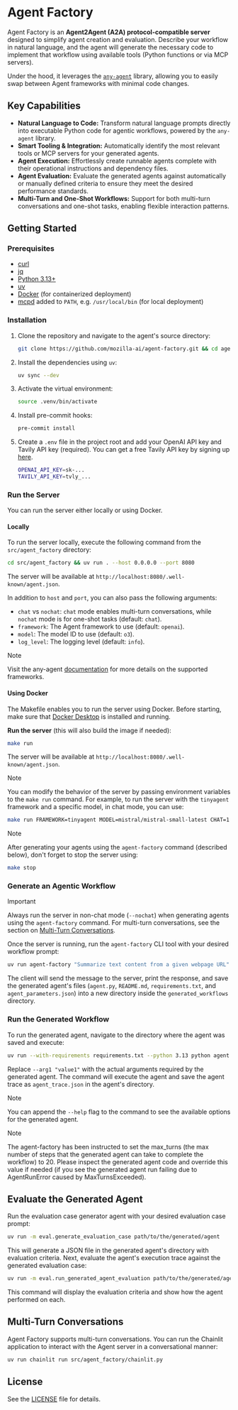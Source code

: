 # Agent Factory

Agent Factory is an **Agent2Agent (A2A) protocol-compatible server** designed to simplify agent creation and evaluation.
Describe your workflow in natural language, and the agent will generate the necessary code to implement that workflow
using available tools (Python functions or via MCP servers).

Under the hood, it leverages the [`any-agent`](https://github.com/mozilla-ai/any-agent) library, allowing you to easily
swap between Agent frameworks with minimal code changes.

## Key Capabilities

* **Natural Language to Code:** Transform natural language prompts directly into executable Python code for agentic
  workflows, powered by the `any-agent` library.
* **Smart Tooling & Integration:** Automatically identify the most relevant tools or MCP servers for your generated
  agents.
* **Agent Execution:** Effortlessly create runnable agents complete with their operational instructions and dependency
  files.
* **Agent Evaluation:** Evaluate the generated agents against automatically or manually defined criteria to ensure they
  meet the desired performance standards.
* **Multi-Turn and One-Shot Workflows:** Support for both multi-turn conversations and one-shot tasks, enabling flexible
  interaction patterns.

## Getting Started

### Prerequisites

- [curl](https://curl.se/)
- [jq](https://jqlang.org/)
- [Python 3.13+](https://www.python.org/downloads/)
- [uv](https://github.com/astral-sh/uv)
- [Docker](https://www.docker.com/products/docker-desktop/) (for containerized deployment)
- [mcpd](https://github.com/mozilla-ai/mcpd/releases) added to `PATH`, e.g. `/usr/local/bin` (for local deployment)

### Installation

1. Clone the repository and navigate to the agent's source directory:
   ```bash
   git clone https://github.com/mozilla-ai/agent-factory.git && cd agent-factory
   ```

2. Install the dependencies using `uv`:
   ```bash
   uv sync --dev
   ```

3. Activate the virtual environment:
   ```bash
   source .venv/bin/activate
   ```

4. Install pre-commit hooks:
   ```bash
   pre-commit install
   ```

5. Create a `.env` file in the project root and add your OpenAI API key and Tavily API key (required). You can get a free Tavily API key by signing up [here](https://www.tavily.com/).
   ```bash
   OPENAI_API_KEY=sk-...
   TAVILY_API_KEY=tvly_...
   ```

### Run the Server

You can run the server either locally or using Docker.

#### Locally

To run the server locally, execute the following command from the `src/agent_factory` directory:

```bash
cd src/agent_factory && uv run . --host 0.0.0.0 --port 8080
```

The server will be available at `http://localhost:8080/.well-known/agent.json`.

In addition to `host` and `port`, you can also pass the following arguments:

-  `chat` vs `nochat`: `chat` mode enables multi-turn conversations, while `nochat` mode is for one-shot tasks (default:
   `chat`).
-  `framework`: The Agent framework to use (default: `openai`).
-  `model`: The model ID to use (default: `o3`).
-  `log_level`: The logging level (default: `info`).

> [!NOTE]
> Visit the any-agent [documentation](https://mozilla-ai.github.io/any-agent/) for more details on the supported
> frameworks.

#### Using Docker

The Makefile enables you to run the server using Docker. Before starting, make sure that [Docker Desktop](https://www.docker.com/products/docker-desktop/) is installed and running.

**Run the server** (this will also build the image if needed):
   ```bash
   make run
   ```
   The server will be available at `http://localhost:8080/.well-known/agent.json`.

> [!NOTE]
> You can modify the behavior of the server by passing environment variables to the `make run` command. For example, to
> run the server with the `tinyagent` framework and a specific model, in chat mode, you can use:
> ```bash
> make run FRAMEWORK=tinyagent MODEL=mistral/mistral-small-latest CHAT=1
> ```

> [!NOTE]
> After generating your agents using the `agent-factory` command (described below), don't forget to stop the server using:
> ```bash
> make stop
> ```

### Generate an Agentic Workflow

> [!IMPORTANT]
> Always run the server in non-chat mode (`--nochat`) when generating agents using the `agent-factory` command.
> For multi-turn conversations, see the section on [Multi-Turn Conversations](#multi-turn-conversations).

Once the server is running, run the `agent-factory` CLI tool with your desired workflow prompt:

```bash
uv run agent-factory "Summarize text content from a given webpage URL"
```

The client will send the message to the server, print the response, and save the generated agent's files (`agent.py`,
`README.md`, `requirements.txt`, and `agent_parameters.json`) into a new directory inside the `generated_workflows` directory.

### Run the Generated Workflow

To run the generated agent, navigate to the directory where the agent was saved and execute:

```bash
uv run --with-requirements requirements.txt --python 3.13 python agent.py --arg1 "value1"
```

Replace `--arg1 "value1"` with the actual arguments required by the generated agent. The command will execute the agent
and save the agent trace as `agent_trace.json` in the agent's directory.

> [!NOTE]
> You can append the `--help` flag to the command to see the available options for the generated agent.

> [!NOTE]
> The agent-factory has been instructed to set the max_turns (the max number of steps that the generated agent can take
> to complete the workflow) to 20. Please inspect the generated agent code and override this value if needed (if you see
> the generated agent run failing due to AgentRunError caused by MaxTurnsExceeded).

## Evaluate the Generated Agent

Run the evaluation case generator agent with your desired evaluation case prompt:

```bash
uv run -m eval.generate_evaluation_case path/to/the/generated/agent
```

This will generate a JSON file in the generated agent's directory with evaluation criteria. Next, evaluate the agent's
execution trace against the generated evaluation case:

```bash
uv run -m eval.run_generated_agent_evaluation path/to/the/generated/agent
```

This command will display the evaluation criteria and show how the agent performed on each.

## Multi-Turn Conversations

Agent Factory supports multi-turn conversations. You can run the Chainlit application to interact with the Agent server
in a conversational manner:

```bash
uv run chainlit run src/agent_factory/chainlit.py
```

## License

See the [LICENSE](LICENSE) file for details.
